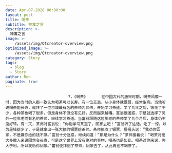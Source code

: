 ```yaml
---
date: Apr-07-2020 00:00:00
layout: post
title: 喝茶
subtitle: 神寓之言
description: >-
  神寓之言
image: >-
    /assets/img/Qtcreator-overview.png
optimized_image: >-
    /assets/img/Qtcreator-overview.png
category: Story
tags:
  - blog
  - Story
author: Ron
paginate: true
---
```


							　　7，《喝茶》      在中国古代的唐宋时期，喝茶风靡一时，因为当时的人都一致认为喝茶可以长寿。有一位富翁，从小身体就很弱，经常生病。当他听说喝茶能长寿，就拜了一位京城最有名的茶师为师傅，开始学习茶道。学了几年之后，钱花了不少，各种茶也喝了很多，但是身体不但没有见好，反而越来越糟。富翁很困惑，于是就选择了另外一位年老而有名的茶师，继续学习茶道。当富翁跟随这位年老的茶师学了几个月后，身体仍不见好转。有一天，茶师对富翁说：“你别学习茶道了，回家去吧！”富翁听了这话，吃了一惊，以为是钱给少了，于是就拿出一张大额的银票给茶师。茶师拒收了银票，摇摇头说：“我劝你回家，不是嫌你给的钱不够。”富翁十分迷惑，继续问道：“那是为什么？”茶师接着说：“喝茶对绝大多数人来说固然会长寿，可是这个世界上没有绝对的事物，喝茶也是如此。喝茶对你来说，害大于利，所以我劝你回家。”富翁便拜别了茶师，回家去了，从此再也不喝茶了。
							
							
						